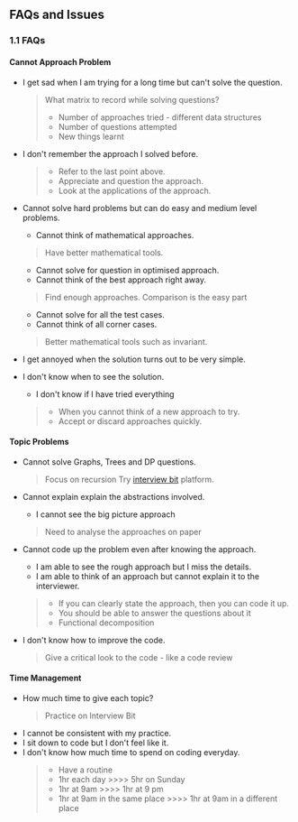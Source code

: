 ## FAQs and Issues

### 1.1 FAQs

#### Cannot Approach Problem

- I get sad when I am trying for a long time but can't solve the question.

  > What matrix to record while solving questions?
  > - Number of approaches tried - different data structures
  > - Number of questions attempted
  > - New things learnt

- I don't remember the approach I solved before.

  > - Refer to the last point above.
  > - Appreciate and question the approach.
  > - Look at the applications of the approach.

- Cannot solve hard problems but can do easy and medium level problems.
  - Cannot think of mathematical approaches.
    
  > Have better mathematical tools.
  
  - Cannot solve for question in optimised approach.
  - Cannot think of the best approach right away.
    
  > Find enough approaches.
  > Comparison is the easy part
  
  - Cannot solve for all the test cases.
  - Cannot think of all corner cases.
 
  > Better mathematical tools such as invariant.
  
- I get annoyed when the solution turns out to be very simple.
- I don't know when to see the solution.
    - I don't know if I have tried everything
  
  > - When you cannot think of a new approach to try.
  > - Accept or discard approaches quickly.
 
#### Topic Problems

- Cannot solve Graphs, Trees and DP questions.
  > Focus on recursion
  > Try [interview bit](https://www.interviewbit.com/) platform. 

- Cannot explain explain the abstractions involved.
  - I cannot see the big picture approach
    
  > Need to analyse the approaches on paper
  
- Cannot code up the problem even after knowing the approach.
  - I am able to see the rough approach but I miss the details.
  - I am able to think of an approach but cannot explain it to the interviewer.
    
  > - If you can clearly state the approach, then you can code it up.
  > - You should be able to answer the questions about it
  > - Functional decomposition

- I don't know how to improve the code.
  
  > Give a critical look to the code - like a code review


#### Time Management

- How much time to give each topic?
    > Practice on Interview Bit
- I cannot be consistent with my practice.
- I sit down to code but I don't feel like it.
- I don't know how much time to spend on coding everyday.
  > - Have a routine
  > - 1hr each day >>>> 5hr on Sunday
  > - 1hr at 9am >>>> 1hr at 9 pm
  > - 1hr at 9am in the same place >>>> 1hr at 9am in a different place


